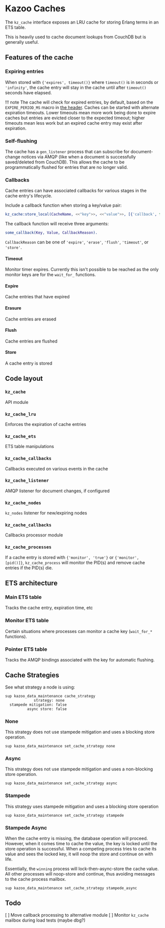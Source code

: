 # Kazoo Caches

The `kz_cache` interface exposes an LRU cache for storing Erlang terms in an ETS table.

This is heavily used to cache document lookups from CouchDB but is generally useful.

## Features of the cache

### Expiring entries

When stored with `{'expires', timeout()}` where `timeout()` is in seconds or `'infinity'`, the cache entry will stay in the cache until after `timeout()` seconds have elapsed.

!!! note
    The cache will check for expired entries, by default, based on the `EXPIRE_PERIOD_MS` macro in [the header](https://github.com/2600hz/kazoo/blob/master/core/kazoo_caches/src/kz_caches.hrl). Caches can be started with alternate expiration timeouts. Lower timeouts mean more work being done to expire caches but entries are evicted closer to the expected timeout; higher timeouts mean less work but an expired cache entry may exist after expiration.

### Self-flushing

The cache has a `gen_listener` process that can subscribe for document-change notices via AMQP (like when a document is successfully saved/deleted from CouchDB). This allows the cache to be programmatically flushed for entries that are no longer valid.

### Callbacks

Cache entries can have associated callbacks for various stages in the cache entry's lifecycle.

Include a callback function when storing a key/value pair:

```erlang
kz_cache:store_local(CacheName, <<"key">>, <<"value">>, [{'callback', fun some_callback/3}]).
```

The callback function will receive three arguments:

```erlang
some_callback(Key, Value, CallbackReason).
```

`CallbackReason` can be one of `'expire'`, `'erase'`, `'flush'`, `'timeout'`, or `'store'`.

#### Timeout

Monitor timer expires. Currently this isn't possible to be reached as the only monitor keys are for the `wait_for_` functions.

#### Expire

Cache entries that have expired

#### Erasure

Cache entries are erased

#### Flush

Cache entries are flushed

#### Store

A cache entry is stored

## Code layout

### `kz_cache`

API module

### `kz_cache_lru`

Enforces the expiration of cache entries

### `kz_cache_ets`

ETS table manipulations

### `kz_cache_callbacks`

Callbacks executed on various events in the cache

### `kz_cache_listener`

AMQP listener for document changes, if configured

### `kz_cache_nodes`

`kz_nodes` listener for new/expiring nodes

### `kz_cache_callbacks`

Callbacks processor module

### `kz_cache_processes`

If a cache entry is stored with `{'monitor', 'true'}` or `{'monitor', [pid()]}`, `kz_cache_process` will monitor the PID(s) and remove cache entries if the PID(s) die.

## ETS architecture

### Main ETS table

Tracks the cache entry, expiration time, etc

### Monitor ETS table

Certain situations where processes can monitor a cache key (`wait_for_*` functions).

### Pointer ETS table

Tracks the AMQP bindings associated with the key for automatic flushing.

## Cache Strategies

See what strategy a node is using:

```shell
sup kazoo_data_maintenance cache_strategy
             strategy: none
  stampede mitigation: false
          async store: false
```

### None

This strategy does not use stampede mitigation and uses a blocking store operation.

```shell
sup kazoo_data_maintenance set_cache_strategy none
```

### Async

This strategy does not use stampede mitigation and uses a non-blocking store operation.

```shell
sup kazoo_data_maintenance set_cache_strategy async
```

### Stampede

This strategy uses stampede mitigation and uses a blocking store operation

```shell
sup kazoo_data_maintenance set_cache_strategy stampede
```

### Stampede Async

When the cache entry is missing, the database operation will proceed. However, when it comes time to cache the value, the key is locked until the store operation is successful. When a competing process tries to cache its value and sees the locked key, it will noop the store and continue on with life.

Essentially, the `winning` process will lock-then-async-store the cache value. All other processes will noop-store and continue, thus avoiding messages to the cache process mailbox.

```shell
sup kazoo_data_maintenance set_cache_strategy stampede_async
```

## Todo

[ ] Move callback processing to alternative module
[ ] Monitor `kz_cache` mailbox during load tests (maybe dbg?)
